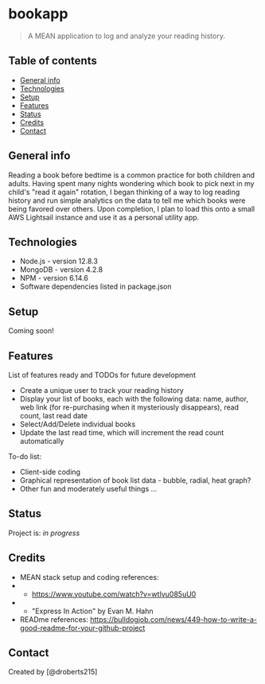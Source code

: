 # bookapp
> A MEAN application to log and analyze your reading history.

## Table of contents
* [General info](#general-info)
* [Technologies](#technologies)
* [Setup](#setup)
* [Features](#features)
* [Status](#status)
* [Credits](#credits)
* [Contact](#contact)

## General info
Reading a book before bedtime is a common practice for both children and adults. Having spent many nights wondering which book to pick next in my child's "read it again" rotation, I began thinking of a way to log reading history and run simple analytics on the data to tell me which books were being favored over others. Upon completion, I plan to load this onto a small AWS Lightsail instance and use it as a personal utility app.

## Technologies
* Node.js - version 12.8.3
* MongoDB - version 4.2.8
* NPM - version 6.14.6 
* Software dependencies listed in package.json

## Setup
Coming soon!

## Features
List of features ready and TODOs for future development
* Create a unique user to track your reading history
* Display your list of books, each with the following data: name, author, web link (for re-purchasing when it mysteriously disappears), read count, last read date
* Select/Add/Delete individual books
* Update the last read time, which will increment the read count automatically

To-do list:
* Client-side coding
* Graphical representation of book list data - bubble, radial, heat graph?
* Other fun and moderately useful things ...

## Status
Project is: _in progress_

## Credits
* MEAN stack setup and coding references: 
* * https://www.youtube.com/watch?v=wtIvu085uU0
* * "Express In Action" by Evan M. Hahn
* READme references: https://bulldogjob.com/news/449-how-to-write-a-good-readme-for-your-github-project

## Contact
Created by [@droberts215]